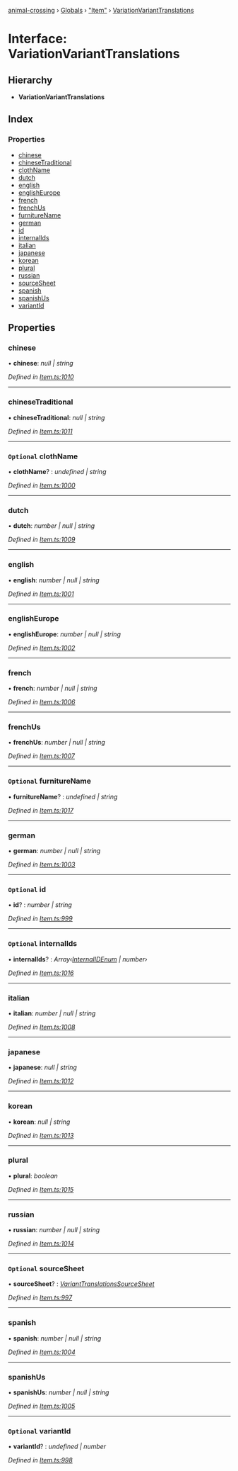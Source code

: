 [animal-crossing](../README.md) › [Globals](../globals.md) › ["Item"](../modules/_item_.md) › [VariationVariantTranslations](_item_.variationvarianttranslations.md)

# Interface: VariationVariantTranslations

## Hierarchy

* **VariationVariantTranslations**

## Index

### Properties

* [chinese](_item_.variationvarianttranslations.md#chinese)
* [chineseTraditional](_item_.variationvarianttranslations.md#chinesetraditional)
* [clothName](_item_.variationvarianttranslations.md#optional-clothname)
* [dutch](_item_.variationvarianttranslations.md#dutch)
* [english](_item_.variationvarianttranslations.md#english)
* [englishEurope](_item_.variationvarianttranslations.md#englisheurope)
* [french](_item_.variationvarianttranslations.md#french)
* [frenchUs](_item_.variationvarianttranslations.md#frenchus)
* [furnitureName](_item_.variationvarianttranslations.md#optional-furniturename)
* [german](_item_.variationvarianttranslations.md#german)
* [id](_item_.variationvarianttranslations.md#optional-id)
* [internalIds](_item_.variationvarianttranslations.md#optional-internalids)
* [italian](_item_.variationvarianttranslations.md#italian)
* [japanese](_item_.variationvarianttranslations.md#japanese)
* [korean](_item_.variationvarianttranslations.md#korean)
* [plural](_item_.variationvarianttranslations.md#plural)
* [russian](_item_.variationvarianttranslations.md#russian)
* [sourceSheet](_item_.variationvarianttranslations.md#optional-sourcesheet)
* [spanish](_item_.variationvarianttranslations.md#spanish)
* [spanishUs](_item_.variationvarianttranslations.md#spanishus)
* [variantId](_item_.variationvarianttranslations.md#optional-variantid)

## Properties

###  chinese

• **chinese**: *null | string*

*Defined in [Item.ts:1010](https://github.com/Norviah/animal-crossing/blob/fbef868/module/types/Item.ts#L1010)*

___

###  chineseTraditional

• **chineseTraditional**: *null | string*

*Defined in [Item.ts:1011](https://github.com/Norviah/animal-crossing/blob/fbef868/module/types/Item.ts#L1011)*

___

### `Optional` clothName

• **clothName**? : *undefined | string*

*Defined in [Item.ts:1000](https://github.com/Norviah/animal-crossing/blob/fbef868/module/types/Item.ts#L1000)*

___

###  dutch

• **dutch**: *number | null | string*

*Defined in [Item.ts:1009](https://github.com/Norviah/animal-crossing/blob/fbef868/module/types/Item.ts#L1009)*

___

###  english

• **english**: *number | null | string*

*Defined in [Item.ts:1001](https://github.com/Norviah/animal-crossing/blob/fbef868/module/types/Item.ts#L1001)*

___

###  englishEurope

• **englishEurope**: *number | null | string*

*Defined in [Item.ts:1002](https://github.com/Norviah/animal-crossing/blob/fbef868/module/types/Item.ts#L1002)*

___

###  french

• **french**: *number | null | string*

*Defined in [Item.ts:1006](https://github.com/Norviah/animal-crossing/blob/fbef868/module/types/Item.ts#L1006)*

___

###  frenchUs

• **frenchUs**: *number | null | string*

*Defined in [Item.ts:1007](https://github.com/Norviah/animal-crossing/blob/fbef868/module/types/Item.ts#L1007)*

___

### `Optional` furnitureName

• **furnitureName**? : *undefined | string*

*Defined in [Item.ts:1017](https://github.com/Norviah/animal-crossing/blob/fbef868/module/types/Item.ts#L1017)*

___

###  german

• **german**: *number | null | string*

*Defined in [Item.ts:1003](https://github.com/Norviah/animal-crossing/blob/fbef868/module/types/Item.ts#L1003)*

___

### `Optional` id

• **id**? : *number | string*

*Defined in [Item.ts:999](https://github.com/Norviah/animal-crossing/blob/fbef868/module/types/Item.ts#L999)*

___

### `Optional` internalIds

• **internalIds**? : *Array‹[InternalIDEnum](../enums/_item_.internalidenum.md) | number›*

*Defined in [Item.ts:1016](https://github.com/Norviah/animal-crossing/blob/fbef868/module/types/Item.ts#L1016)*

___

###  italian

• **italian**: *number | null | string*

*Defined in [Item.ts:1008](https://github.com/Norviah/animal-crossing/blob/fbef868/module/types/Item.ts#L1008)*

___

###  japanese

• **japanese**: *null | string*

*Defined in [Item.ts:1012](https://github.com/Norviah/animal-crossing/blob/fbef868/module/types/Item.ts#L1012)*

___

###  korean

• **korean**: *null | string*

*Defined in [Item.ts:1013](https://github.com/Norviah/animal-crossing/blob/fbef868/module/types/Item.ts#L1013)*

___

###  plural

• **plural**: *boolean*

*Defined in [Item.ts:1015](https://github.com/Norviah/animal-crossing/blob/fbef868/module/types/Item.ts#L1015)*

___

###  russian

• **russian**: *number | null | string*

*Defined in [Item.ts:1014](https://github.com/Norviah/animal-crossing/blob/fbef868/module/types/Item.ts#L1014)*

___

### `Optional` sourceSheet

• **sourceSheet**? : *[VariantTranslationsSourceSheet](../enums/_item_.varianttranslationssourcesheet.md)*

*Defined in [Item.ts:997](https://github.com/Norviah/animal-crossing/blob/fbef868/module/types/Item.ts#L997)*

___

###  spanish

• **spanish**: *number | null | string*

*Defined in [Item.ts:1004](https://github.com/Norviah/animal-crossing/blob/fbef868/module/types/Item.ts#L1004)*

___

###  spanishUs

• **spanishUs**: *number | null | string*

*Defined in [Item.ts:1005](https://github.com/Norviah/animal-crossing/blob/fbef868/module/types/Item.ts#L1005)*

___

### `Optional` variantId

• **variantId**? : *undefined | number*

*Defined in [Item.ts:998](https://github.com/Norviah/animal-crossing/blob/fbef868/module/types/Item.ts#L998)*
